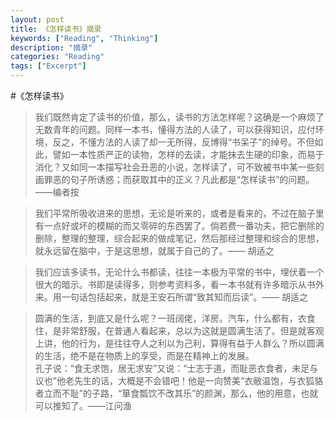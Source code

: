 ```yaml
---
layout: post
title: 《怎样读书》摘录
keywords: ["Reading", "Thinking"]
description: "摘录"
categories: "Reading"
tags: ["Excerpt"]
---
```

#《怎样读书》

> 我们既然肯定了读书的价值，那么，读书的方法怎样呢？这确是一个麻烦了无数青年的问题。同样一本书，懂得方法的人读了，可以获得知识，应付环境，反之，不懂方法的人读了却一无所得，反博得“书呆子”的绰号。不但如此，譬如一本性质严正的读物，怎样的去读，才能抹去生硬的印象，而易于消化？又如同一本描写社会丑恶的小说，怎样读了，可不致被书中某一些刻画罪恶的句子所诱惑；而获取其中的正义？凡此都是“怎样读书”的问题。——编者按


> 我们平常所吸收进来的思想，无论是听来的，或者是看来的，不过在脑子里有一点好或坏的模糊的而又零碎的东西罢了。倘若费一番功夫，把它删除的删除，整理的整理，综合起来的做成笔记，然后那经过整理和综合的思想，就永远留在脑中，于是这思想，就属于自己的了。—— 胡适之

> 我们应该多读书，无论什么书都读，往往一本极为平常的书中，埋伏着一个很大的暗示。书即是读得多，则参考资料多，看一本书就有许多暗示从书外来。用一句话包括起来，就是王安石所谓“致其知而后读”。—— 胡适之


> 圆满的生活，到底又是什么呢？一班阔佬，洋房。汽车，什么都有，衣食住，是非常舒服，在普通人看起来，总以为这就是圆满生活了。但是就客观上讲，他的行为，是往往夺人之利以为己利，算得有益于人群么？所以圆满的生活，绝不是在物质上的享受，而是在精神上的发展。  
孔子说：“食无求饱，居无求安”又说：“士志于道，而耻恶衣食者，未足与议也”他老先生的话，大概是不会错吧！他是一向赞美“衣敝温饱，与衣狐貉者立而不耻”的子路，“箪食瓢饮不改其乐”的颜渊，那么，他的用意，也就可以推知了。——江问渔
